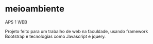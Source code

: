 # meioambiente
APS 1 WEB

Projeto feito para um trabalho de web na faculdade, usando framework Bootstrap e tecnologias como Javascript e jquery.
